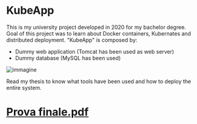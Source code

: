 # KubeApp
This is my university project developed in 2020 for my bachelor degree.
Goal of this project was to learn about Docker containers, Kubernates and distributed deployment.
"KubeApp" is composed by:
- Dummy web application (Tomcat has been used as web server)
- Dummy database (MySQL has been used)

![immagine](https://user-images.githubusercontent.com/53477832/176764593-9388e118-de63-4e60-ac5e-40807be018f3.png)


Read my thesis to know what tools have been used and how to deploy the entire system.

# [Prova finale.pdf](https://github.com/BrunoB98/KubeApp/files/9022951/Bruno.Bertoli.prova.finale.pdf)
